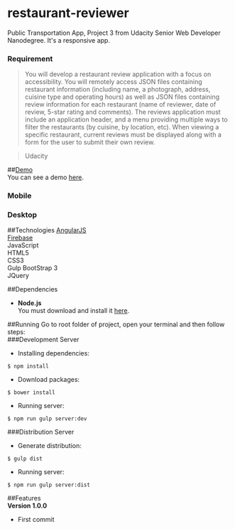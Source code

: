 # restaurant-reviewer

Public Transportation App, Project 3 from Udacity Senior Web Developer Nanodegree. It's a responsive app.  
### Requirement  
> You will develop a restaurant review application with a focus on accessibility. You will remotely access JSON files containing restaurant information (including name, a photograph, address, cuisine type and operating hours) as well as JSON files containing review information for each restaurant (name of reviewer, date of review, 5-star rating and comments). The reviews application must include an application header, and a menu providing multiple ways to filter the restaurants (by cuisine, by location, etc). When viewing a specific restaurant, current reviews must be displayed along with a form for the user to submit their own review.  

> Udacity

##[Demo]()  
You can see a demo [here]().  

### Mobile  
<!-- <img src="https://raw.githubusercontent.com/mortoni/LA-train/master/app/images/demo1.png" width="393" height="800" />   -->
### Desktop  
<!-- ![image](https://raw.githubusercontent.com/mortoni/LA-train/master/app/images/demo2.png)   -->

##Technologies
[AngularJS](https://angularjs.org/)  
[Firebase](https://www.firebase.com/)  
JavaScript  
HTML5  
CSS3  
Gulp
BootStrap 3  
JQuery  

##Dependencies
- **Node.js**  
You must download and install it [here](https://nodejs.org/en/).  

##Running
Go to root folder of project, open your terminal and then follow steps:  
###Development Server  
- Installing dependencies:
```{r, engine='bash', count_lines}
$ npm install
```

- Download packages:  
```{r, engine='bash', count_lines}
$ bower install
```

- Running server:  
```{r, engine='bash', count_lines}
$ npm run gulp server:dev
```
###Distribution Server  
- Generate distribution:  
```{r, engine='bash', count_lines}
$ gulp dist
```

- Running server:  
```{r, engine='bash', count_lines}
$ npm run gulp server:dist
```

##Features  
**Version 1.0.0**  
- First commit
